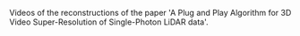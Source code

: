 Videos of the reconstructions of the paper 'A Plug and Play Algorithm for 3D Video Super-Resolution of Single-Photon LiDAR data'.
